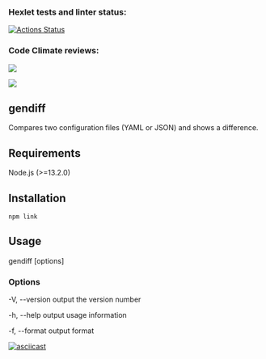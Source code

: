 ### Hexlet tests and linter status:

[![Actions Status](https://github.com/stzlataa/frontend-project-46/actions/workflows/hexlet-check.yml/badge.svg)](https://github.com/stzlataa/frontend-project-46/actions)

### Code Climate reviews:

<a href="https://codeclimate.com/github/stzlataa/frontend-project-46/maintainability"><img src="https://api.codeclimate.com/v1/badges/db8146c81b8033a8a6f0/maintainability" /></a>

<a href="https://codeclimate.com/github/stzlataa/frontend-project-46/test_coverage"><img src="https://api.codeclimate.com/v1/badges/db8146c81b8033a8a6f0/test_coverage" /></a>

## gendiff

Compares two configuration files (YAML or JSON) and shows a difference.

## Requirements

Node.js (>=13.2.0)

## Installation

```
npm link
```

## Usage

gendiff [options] <filepath1> <filepath2>

### Options

-V, --version        output the version number

-h, --help           output usage information

-f, --format <type>  output format

[![asciicast](https://asciinema.org/a/mlkd68F16eV2QBzD9kemhrowN.svg)](https://asciinema.org/a/mlkd68F16eV2QBzD9kemhrowN)